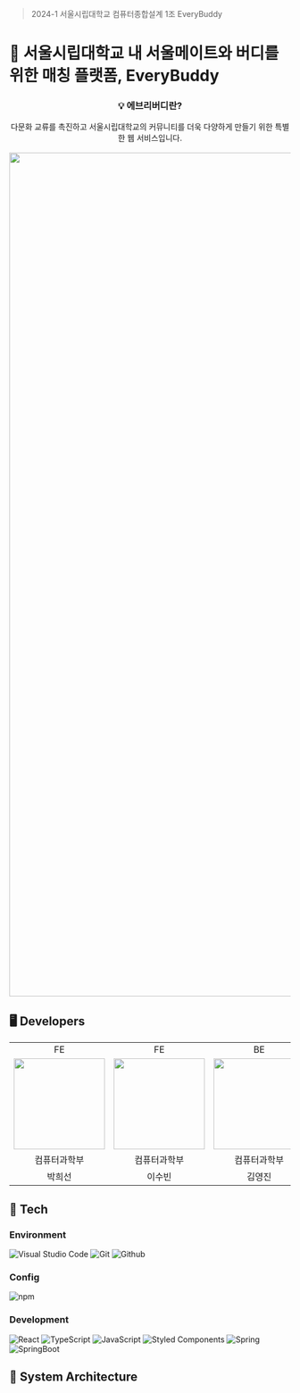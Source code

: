 > 2024-1 서울시립대학교 컴퓨터종합설계 1조 EveryBuddy
<h1> 🙆 서울시립대학교 내 서울메이트와 버디를 위한 매칭 플랫폼, EveryBuddy </h1>


<div align='center'>
  <h3>💡 에브리버디란?</h3> 
  다문화 교류를 촉진하고 서울시립대학교의 커뮤니티를 더욱 다양하게 만들기 위한 특별한 웹 서비스입니다.
<br></br>
<img width="1512" alt="스크린샷 2024-06-19 오후 1 45 34" src="https://github.com/Capstone-Everybuddy/EveryBuddy/assets/91944542/472d0d5c-e416-460a-9442-cc3eb71c1bb2">

</center>
</div>
<h2>🖥️ Developers </h2>
  <div align='center'>
    <table>
  <tr>
    <td align="center">FE</td>
    <td align="center">FE</td>
    <td align="center">BE</td>
    <td align="center">BE</td>
  </tr>
        <tr>
    <td align="center"><a href="https://github.com/heesun729"><img src="https://avatars.githubusercontent.com/heesun729" width="163px; style="vertical-align:top" alt=""/>
    <td align="center"><a href="https://github.com/200516bb"><img src="https://avatars.githubusercontent.com/200516bb" width="163px; style="vertical-align:top" alt=""/>
    <td align="center"><a href="https://github.com/haochaen73"><img src="https://avatars.githubusercontent.com/haochaen73" width="163px; style="vertical-align:top" alt=""/>
    <td align="center"><a href="https://github.com/hohosuyeon"><img src="https://avatars.githubusercontent.com/hohosuyeon" width="163px; style="vertical-align:top" alt=""/>
  </tr>
           <tr>
    <td align="center">컴퓨터과학부</td>
    <td align="center">컴퓨터과학부</td>
    <td align="center">컴퓨터과학부</td>
    <td align="center">컴퓨터과학부</td>
  </tr>
        <tr>
    <td align="center">박희선</td>
    <td align="center">이수빈</td>
    <td align="center">김영진</td>
    <td align="center">박수연</td>
  </tr>
    </table>
  </div>

  <h2>🔨 Tech </h2>
  
### Environment
![Visual Studio Code](https://img.shields.io/badge/Visual%20Studio%20Code-007ACC?style=for-the-badge&logo=Visual%20Studio%20Code&logoColor=white)
![Git](https://img.shields.io/badge/Git-F05032?style=for-the-badge&logo=Git&logoColor=white)
![Github](https://img.shields.io/badge/GitHub-181717?style=for-the-badge&logo=GitHub&logoColor=white)             

### Config
![npm](https://img.shields.io/badge/npm-CB3837?style=for-the-badge&logo=npm&logoColor=white)        

### Development
![React](https://img.shields.io/badge/React-20232A?style=for-the-badge&logo=react&logoColor=61DAFB)
![TypeScript](https://img.shields.io/badge/typescript-%23007ACC.svg?style=for-the-badge&logo=typescript&logoColor=white)
![JavaScript](https://img.shields.io/badge/JavaScript-F7DF1E?style=for-the-badge&logo=Javascript&logoColor=white)
![Styled Components](https://img.shields.io/badge/styled--components-DB7093?style=for-the-badge&logo=styled-components&logoColor=white)
![Spring](https://img.shields.io/badge/spring-6DB33F?style=for-the-badge&logo=spring&logoColor=white)
![SpringBoot](https://img.shields.io/badge/springboot-6DB33F?style=for-the-badge&logo=springboot&logoColor=white)

<h2>🔨 System Architecture </h2>

